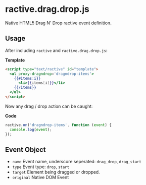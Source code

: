 # ractive.drag.drop.js

Native HTML5 Drag N' Drop ractive event definition.

## Usage

After including `ractive` and `ractive.drag.drop.js`:

**Template**
```html
<script type="text/ractive" id="template">
  <ul proxy-dragndrop='dragndrop-items'>
    {{#items:i}}
      <li>{{items[i]}}</li>
    {{/items}}
  </ul>
</script>
```

Now any drag / drop action can be caught:

**Code**
```js
ractive.on('dragndrop-items', function (event) {
  console.log(event);
});
```

## Event Object

- `name` Event name, underscore seperated: `drag_drop`, `drag_start`
- `type` Event type: `drop`, `start`
- `target` Element being dragged or dropped.
- `original` Native DOM Event